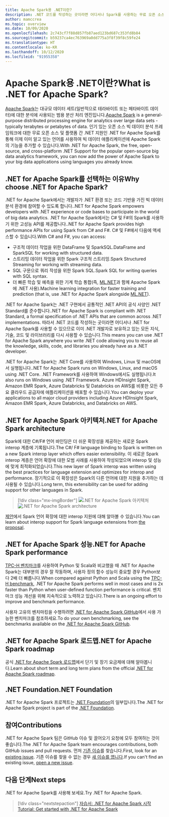 ```yaml
---
title: Apache Spark용 .NET이란?
description: .NET 코드를 작성하는 곳이라면 어디서나 Spark를 사용하는 무료 오픈 소스 및 플랫폼 간 빅 데이터 분석 프레임워크인 .NET for Apache Spark에 대해 알아봅니다.
author: mamccrea
ms.topic: overview
ms.date: 10/09/2020
ms.openlocfilehash: 2c743cf7f88d857fb87aed123bd687c353fd8b84
ms.sourcegitcommit: b59237ca4ec763969a0dd775a3f8f39f8c59fe24
ms.translationtype: HT
ms.contentlocale: ko-KR
ms.lasthandoff: 10/12/2020
ms.locfileid: "91955358"
---
```

# <a name="what-is-net-for-apache-spark"></a><span data-ttu-id="b5f98-103">Apache Spark용 .NET이란?</span><span class="sxs-lookup"><span data-stu-id="b5f98-103">What is .NET for Apache Spark?</span></span>

<span data-ttu-id="b5f98-104">[Apache Spark](what-is-spark.md)는 대규모 데이터 세트(일반적으로 테라바이트 또는 페타바이트 데이터)에 대한 분석에 사용되는 범용 분산 처리 엔진입니다.</span><span class="sxs-lookup"><span data-stu-id="b5f98-104">[Apache Spark](what-is-spark.md) is a general-purpose distributed processing engine for analytics over large data sets - typically terabytes or petabytes of data.</span></span> <span data-ttu-id="b5f98-105">인기 있는 오픈 소스 빅 데이터 분석 프레임워크에 대한 무료 오픈 소스 및 플랫폼 간 .NET 지원인 .NET for Apache Spark를 통해 이제 이미 알고 있는 언어를 사용하여 빅 데이터 애플리케이션에 Apache Spark의 기능을 추가할 수 있습니다.</span><span class="sxs-lookup"><span data-stu-id="b5f98-105">With .NET for Apache Spark, the free, open-source, and cross-platform .NET Support for the popular open-source big data analytics framework, you can now add the power of Apache Spark to your big data applications using languages you already know.</span></span>

## <a name="why-choose-net-for-apache-spark"></a><span data-ttu-id="b5f98-106">.NET for Apache Spark를 선택하는 이유</span><span class="sxs-lookup"><span data-stu-id="b5f98-106">Why choose .NET for Apache Spark?</span></span>

<span data-ttu-id="b5f98-107">.NET for Apache Spark에서는 개발자가 .NET 환경 또는 코드 기반을 가진 빅 데이터 분석 환경에 참여할 수 있도록 합니다.</span><span class="sxs-lookup"><span data-stu-id="b5f98-107">.NET for Apache Spark empowers developers with .NET experience or code bases to participate in the world of big data analytics.</span></span> <span data-ttu-id="b5f98-108">.NET for Apache Spark에서는 C# 및 F#의 Spark를 사용하기 위한 고성능 API를 제공합니다.</span><span class="sxs-lookup"><span data-stu-id="b5f98-108">.NET for Apache Spark provides high performance APIs for using Spark from C# and F#.</span></span> <span data-ttu-id="b5f98-109">C# 및 F#에서 다음에 액세스할 수 있습니다.</span><span class="sxs-lookup"><span data-stu-id="b5f98-109">With C# and F#, you can access:</span></span>

* <span data-ttu-id="b5f98-110">구조적 데이터 작업을 위한 DataFrame 및 SparkSQL.</span><span class="sxs-lookup"><span data-stu-id="b5f98-110">DataFrame and SparkSQL for working with structured data.</span></span>
* <span data-ttu-id="b5f98-111">스트리밍 데이터 작업을 위한 Spark 구조적 스트리밍.</span><span class="sxs-lookup"><span data-stu-id="b5f98-111">Spark Structured Streaming for working with streaming data.</span></span>
* <span data-ttu-id="b5f98-112">SQL 구문으로 쿼리 작성을 위한 Spark SQL.</span><span class="sxs-lookup"><span data-stu-id="b5f98-112">Spark SQL for writing queries with SQL syntax.</span></span>
* <span data-ttu-id="b5f98-113">더 빠른 학습 및 예측을 위한 기계 학습 통합(즉, [ML.NET](https://dot.net/ml)과 함께 Apache Spark에 .NET 사용).</span><span class="sxs-lookup"><span data-stu-id="b5f98-113">Machine learning integration for faster training and prediction (that is, use .NET for Apache Spark alongside [ML.NET](https://dot.net/ml)).</span></span>

<span data-ttu-id="b5f98-114">.NET for Apache Spark는 .NET 구현에서 공통적인 .NET API의 공식 사양인 .NET Standard를 준수합니다.</span><span class="sxs-lookup"><span data-stu-id="b5f98-114">.NET for Apache Spark is compliant with .NET Standard, a formal specification of .NET APIs that are common across .NET implementations.</span></span> <span data-ttu-id="b5f98-115">따라서 .NET 코드를 작성하는 곳이라면 어디서나 .NET for Apache Spark를 사용할 수 있으므로 이미 .NET 개발자로 보유하고 있는 모든 지식, 기술, 코드 및 라이브러리를 다시 사용할 수 있습니다.</span><span class="sxs-lookup"><span data-stu-id="b5f98-115">This means you can use .NET for Apache Spark anywhere you write .NET code allowing you to reuse all the knowledge, skills, code, and libraries you already have as a .NET developer.</span></span>

<span data-ttu-id="b5f98-116">.NET for Apache Spark는 .NET Core를 사용하여 Windows, Linux 및 macOS에서 실행됩니다.</span><span class="sxs-lookup"><span data-stu-id="b5f98-116">.NET for Apache Spark runs on Windows, Linux, and macOS using .NET Core.</span></span> <span data-ttu-id="b5f98-117">.NET Framework를 사용하여 Windows에서도 실행됩니다.</span><span class="sxs-lookup"><span data-stu-id="b5f98-117">It also runs on Windows using .NET Framework.</span></span> <span data-ttu-id="b5f98-118">Azure HDInsight Spark, Amazon EMR Spark, Azure Databricks 및 Databricks on AWS를 비롯한 모든 주요 클라우드 공급자에 애플리케이션을 배포할 수 있습니다.</span><span class="sxs-lookup"><span data-stu-id="b5f98-118">You can deploy your applications to all major cloud providers including Azure HDInsight Spark, Amazon EMR Spark, Azure Databricks, and Databricks on AWS.</span></span>

## <a name="net-for-apache-spark-architecture"></a><span data-ttu-id="b5f98-119">.NET for Apache Spark 아키텍처</span><span class="sxs-lookup"><span data-stu-id="b5f98-119">.NET for Apache Spark architecture</span></span>

<span data-ttu-id="b5f98-120">Spark에 대한 C#/F# 언어 바인딩은 더 쉬운 확장성을 제공하는 새로운 Spark interop 계층에 기록됩니다.</span><span class="sxs-lookup"><span data-stu-id="b5f98-120">The C#/ F# language binding to Spark is written on a new Spark interop layer which offers easier extensibility.</span></span> <span data-ttu-id="b5f98-121">이 새로운 Spark interop 계층은 언어 확장에 대한 모범 사례를 사용하여 작성되었으며 interop 및 성능에 맞게 최적화되었습니다.</span><span class="sxs-lookup"><span data-stu-id="b5f98-121">This new layer of Spark interop was written using the best practices for language extension and optimizes for interop and performance.</span></span> <span data-ttu-id="b5f98-122">장기적으로 이 확장성은 Spark의 다른 언어에 대한 지원을 추가하는 데 사용될 수 있습니다.</span><span class="sxs-lookup"><span data-stu-id="b5f98-122">Long term, this extensibility can be used for adding support for other languages in Spark.</span></span>

> [!div class="mx-imgBorder"]
> <span data-ttu-id="b5f98-123">![.NET for Apache Spark 아키텍처](media/dotnet-spark-architecture.png)</span><span class="sxs-lookup"><span data-stu-id="b5f98-123">![.NET for Apache Spark architecture](media/dotnet-spark-architecture.png)</span></span>

<span data-ttu-id="b5f98-124">[제안](https://issues.apache.org/jira/browse/SPARK-26257)에서 Spark 언어 확장에 대한 interop 지원에 대해 알아볼 수 있습니다.</span><span class="sxs-lookup"><span data-stu-id="b5f98-124">You can learn about interop support for Spark language extensions from [the proposal](https://issues.apache.org/jira/browse/SPARK-26257).</span></span>

## <a name="net-for-apache-spark-performance"></a><span data-ttu-id="b5f98-125">.NET for Apache Spark 성능</span><span class="sxs-lookup"><span data-stu-id="b5f98-125">.NET for Apache Spark performance</span></span>

<span data-ttu-id="b5f98-126">[TPC-H 벤치마크](http://www.tpc.org/tpch/)를 사용하여 Python 및 Scala와 비교했을 때 .NET for Apache Spark는 대부분의 경우 잘 작동하며, 사용자 정의 함수 성능이 중요할 경우 Python보다 2배 더 빠릅니다.</span><span class="sxs-lookup"><span data-stu-id="b5f98-126">When compared against Python and Scala using the [TPC-H benchmark](http://www.tpc.org/tpch/), .NET for Apache Spark performs well in most cases and is 2x faster than Python when user-defined function performance is critical.</span></span> <span data-ttu-id="b5f98-127">벤치마크 성능 개선을 위해 지속적으로 노력하고 있습니다.</span><span class="sxs-lookup"><span data-stu-id="b5f98-127">There is an ongoing effort to improve and benchmark performance.</span></span>

<span data-ttu-id="b5f98-128">사용자 고유의 벤치마킹을 수행하려면 [.NET for Apache Spark GitHub](https://github.com/dotnet/spark/tree/master/benchmark)에서 사용 가능한 벤치마크를 참조하세요.</span><span class="sxs-lookup"><span data-stu-id="b5f98-128">To do your own benchmarking, see the benchmarks available on the [.NET for Apache Spark GitHub](https://github.com/dotnet/spark/tree/master/benchmark).</span></span>

## <a name="net-for-apache-spark-roadmap"></a><span data-ttu-id="b5f98-129">.NET for Apache Spark 로드맵</span><span class="sxs-lookup"><span data-stu-id="b5f98-129">.NET for Apache Spark roadmap</span></span>

<span data-ttu-id="b5f98-130">공식 [.NET for Apache Spark 로드맵](https://github.com/dotnet/spark/blob/master/ROADMAP.md)에서 단기 및 장기 요금제에 대해 알아봅니다.</span><span class="sxs-lookup"><span data-stu-id="b5f98-130">Learn about short term and long term plans from the official [.NET for Apache Spark roadmap](https://github.com/dotnet/spark/blob/master/ROADMAP.md).</span></span>

## <a name="net-foundation"></a><span data-ttu-id="b5f98-131">.NET Foundation</span><span class="sxs-lookup"><span data-stu-id="b5f98-131">.NET Foundation</span></span>

<span data-ttu-id="b5f98-132">.NET for Apache Spark 프로젝트는 [.NET Foundation](https://www.dotnetfoundation.org/)의 일부입니다.</span><span class="sxs-lookup"><span data-stu-id="b5f98-132">The .NET for Apache Spark project is part of the [.NET Foundation](https://www.dotnetfoundation.org/).</span></span>

## <a name="contributions"></a><span data-ttu-id="b5f98-133">참여</span><span class="sxs-lookup"><span data-stu-id="b5f98-133">Contributions</span></span>

<span data-ttu-id="b5f98-134">.NET for Apache Spark 팀은 GitHub 이슈 및 끌어오기 요청에 모두 참여하는 것이 좋습니다.</span><span class="sxs-lookup"><span data-stu-id="b5f98-134">The .NET for Apache Spark team encourages contributions, both GitHub issues and pull requests.</span></span> <span data-ttu-id="b5f98-135">먼저 [기존 이슈](https://github.com/dotnet/spark/issues)를 찾습니다.</span><span class="sxs-lookup"><span data-stu-id="b5f98-135">First, look for an [existing issue](https://github.com/dotnet/spark/issues).</span></span> <span data-ttu-id="b5f98-136">기존 이슈를 찾을 수 없는 경우 [새 이슈를 엽니다](https://github.com/dotnet/spark/issues?utf8=%E2%9C%93&q=is%3Aissue+is%3Aopen+).</span><span class="sxs-lookup"><span data-stu-id="b5f98-136">If you can't find an existing issue, [open a new issue](https://github.com/dotnet/spark/issues?utf8=%E2%9C%93&q=is%3Aissue+is%3Aopen+).</span></span>

## <a name="next-steps"></a><span data-ttu-id="b5f98-137">다음 단계</span><span class="sxs-lookup"><span data-stu-id="b5f98-137">Next steps</span></span>

<span data-ttu-id="b5f98-138">.NET for Apache Spark를 사용해 보세요.</span><span class="sxs-lookup"><span data-stu-id="b5f98-138">Try .NET for Apache Spark.</span></span>
> [!div class="nextstepaction"]
> [<span data-ttu-id="b5f98-139">자습서: .NET for Apache Spark 시작</span><span class="sxs-lookup"><span data-stu-id="b5f98-139">Tutorial: Get started with .NET for Apache Spark</span></span>](./tutorials/get-started.md)
